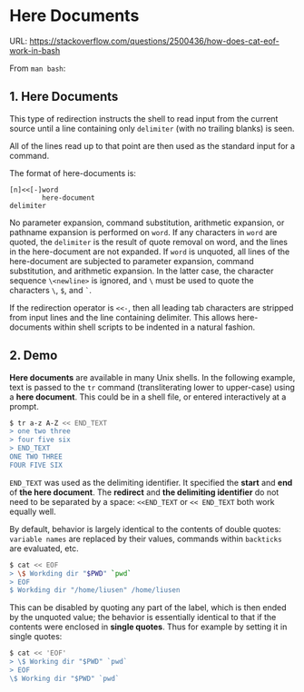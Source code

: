 # Here Documents

URL: https://stackoverflow.com/questions/2500436/how-does-cat-eof-work-in-bash

From `man bash`:

## 1. Here Documents

This type of redirection instructs the shell to read input from the current source until a line containing only `delimiter` (with no trailing blanks) is seen.

All of the lines read up to that point are then used as the standard input for a command.

The format of here-documents is:

```
[n]<<[-]word
        here-document
delimiter
```
No parameter expansion, command substitution, arithmetic expansion, or pathname expansion is performed on `word`. If any characters in `word` are quoted, the `delimiter` is the result of quote removal on word, and the lines in the here-document are not expanded. If `word` is unquoted, all lines of the here-document are subjected to parameter expansion, command substitution, and arithmetic expansion. In the latter case, the character sequence `\<newline>` is ignored, and `\` must be used to quote the characters `\`, `$`, and `` ` ``.

If the redirection operator is `<<-`, then all leading tab characters are stripped from input lines and the line containing delimiter. This allows here-documents within shell scripts to be indented in a natural fashion.

## 2. Demo

**Here documents** are available in many Unix shells. In the following example, text is passed to the `tr` command (transliterating lower to upper-case) using a **here document**. This could be in a shell file, or entered interactively at a prompt.

```bash
$ tr a-z A-Z << END_TEXT
> one two three
> four five six
> END_TEXT
ONE TWO THREE
FOUR FIVE SIX
```

`END_TEXT` was used as the delimiting identifier. It specified the **start** and **end** of **the here document**. The **redirect** and **the delimiting identifier** do not need to be separated by a space: `<<END_TEXT` or `<< END_TEXT` both work equally well.

By default, behavior is largely identical to the contents of double quotes: `variable names` are replaced by their values, commands within `backticks` are evaluated, etc.

```bash
$ cat << EOF
> \$ Workding dir "$PWD" `pwd`
> EOF
$ Workding dir "/home/liusen" /home/liusen
```

This can be disabled by quoting any part of the label, which is then ended by the unquoted value; the behavior is essentially identical to that if the contents were enclosed in **single quotes**. Thus for example by setting it in single quotes:

```bash
$ cat << 'EOF'
> \$ Working dir "$PWD" `pwd`
> EOF
\$ Working dir "$PWD" `pwd`
```



